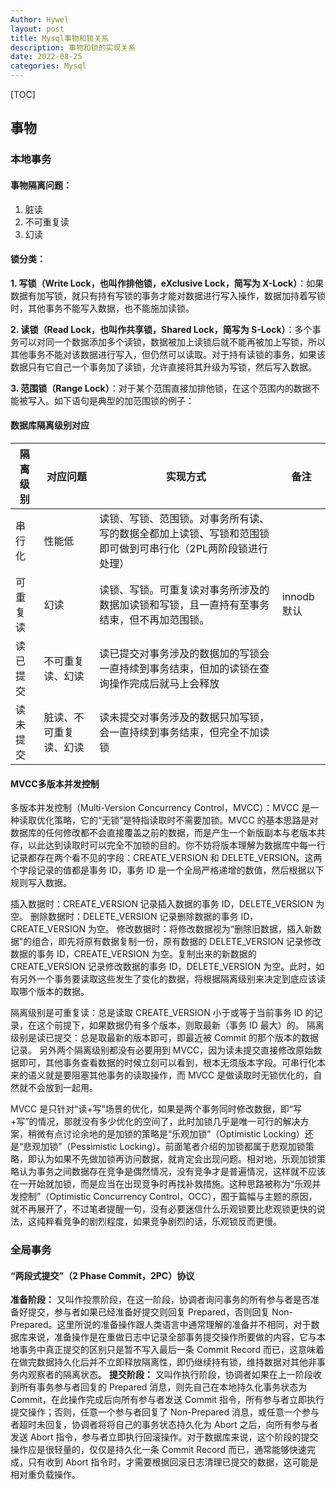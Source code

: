 ```yaml
---
Author: Hywel
layout: post
title: Mysql事物和锁关系
description: 事物和锁的实现关系
date: 2022-08-25
categories: Mysql
---
```


[TOC]

## 事物
### 本地事务	

#### 事物隔离问题：
1. 脏读
2. 不可重复读
3. 幻读

#### 锁分类：
**1. 写锁（Write Lock，也叫作排他锁，eXclusive Lock，简写为 X-Lock）**：如果数据有加写锁，就只有持有写锁的事务才能对数据进行写入操作，数据加持着写锁时，其他事务不能写入数据，也不能施加读锁。

**2. 读锁（Read Lock，也叫作共享锁，Shared Lock，简写为 S-Lock）**：多个事务可以对同一个数据添加多个读锁，数据被加上读锁后就不能再被加上写锁，所以其他事务不能对该数据进行写入，但仍然可以读取。对于持有读锁的事务，如果该数据只有它自己一个事务加了读锁，允许直接将其升级为写锁，然后写入数据。

**3. 范围锁（Range Lock）**：对于某个范围直接加排他锁，在这个范围内的数据不能被写入。如下语句是典型的加范围锁的例子：

#### 数据库隔离级别对应

| 隔离级别 | 对应问题               | 实现方式                                                     | 备注       |
| -------- | ---------------------- | ------------------------------------------------------------ | ---------- |
| 串行化   | 性能低                 | 读锁、写锁、范围锁。对事务所有读、写的数据全都加上读锁、写锁和范围锁即可做到可串行化（2PL两阶段锁进行处理） |            |
| 可重复读 | 幻读                   | 读锁、写锁。可重复读对事务所涉及的数据加读锁和写锁，且一直持有至事务结束，但不再加范围锁。 | innodb默认 |
| 读已提交 | 不可重复读、幻读       | 读已提交对事务涉及的数据加的写锁会一直持续到事务结束，但加的读锁在查询操作完成后就马上会释放 |            |
| 读未提交 | 脏读、不可重复读、幻读 | 读未提交对事务涉及的数据只加写锁，会一直持续到事务结束，但完全不加读锁 |            |

#### MVCC多版本并发控制
多版本并发控制（Multi-Version Concurrency Control，MVCC）：MVCC 是一种读取优化策略，它的“无锁”是特指读取时不需要加锁。MVCC 的基本思路是对数据库的任何修改都不会直接覆盖之前的数据，而是产生一个新版副本与老版本共存，以此达到读取时可以完全不加锁的目的。你不妨将版本理解为数据库中每一行记录都存在两个看不见的字段：CREATE_VERSION 和 DELETE_VERSION。这两个字段记录的值都是事务 ID，事务 ID 是一个全局严格递增的数值，然后根据以下规则写入数据。

插入数据时：CREATE_VERSION 记录插入数据的事务 ID，DELETE_VERSION 为空。
删除数据时：DELETE_VERSION 记录删除数据的事务 ID，CREATE_VERSION 为空。
修改数据时：将修改数据视为“删除旧数据，插入新数据”的组合，即先将原有数据复制一份，原有数据的 DELETE_VERSION 记录修改数据的事务 ID，CREATE_VERSION 为空。复制出来的新数据的 CREATE_VERSION 记录修改数据的事务 ID，DELETE_VERSION 为空。此时，如有另外一个事务要读取这些发生了变化的数据，将根据隔离级别来决定到底应该读取哪个版本的数据。

隔离级别是可重复读：总是读取 CREATE_VERSION 小于或等于当前事务 ID 的记录，在这个前提下，如果数据仍有多个版本，则取最新（事务 ID 最大）的。
隔离级别是读已提交：总是取最新的版本即可，即最近被 Commit 的那个版本的数据记录。
另外两个隔离级别都没有必要用到 MVCC，因为读未提交直接修改原始数据即可，其他事务查看数据的时候立刻可以看到，根本无须版本字段。可串行化本来的语义就是要阻塞其他事务的读取操作，而 MVCC 是做读取时无锁优化的，自然就不会放到一起用。

MVCC 是只针对“读+写”场景的优化，如果是两个事务同时修改数据，即“写+写”的情况，那就没有多少优化的空间了，此时加锁几乎是唯一可行的解决方案，稍微有点讨论余地的是加锁的策略是“乐观加锁”（Optimistic Locking）还是“悲观加锁”（Pessimistic Locking）。前面笔者介绍的加锁都属于悲观加锁策略，即认为如果不先做加锁再访问数据，就肯定会出现问题。相对地，乐观加锁策略认为事务之间数据存在竞争是偶然情况，没有竞争才是普遍情况，这样就不应该在一开始就加锁，而是应当在出现竞争时再找补救措施。这种思路被称为“乐观并发控制”（Optimistic Concurrency Control，OCC），囿于篇幅与主题的原因，就不再展开了，不过笔者提醒一句，没有必要迷信什么乐观锁要比悲观锁更快的说法，这纯粹看竞争的剧烈程度，如果竞争剧烈的话，乐观锁反而更慢。

### 全局事务
#### “两段式提交”（2 Phase Commit，2PC）协议
**准备阶段：** 又叫作投票阶段，在这一阶段，协调者询问事务的所有参与者是否准备好提交，参与者如果已经准备好提交则回复 Prepared，否则回复 Non-Prepared。这里所说的准备操作跟人类语言中通常理解的准备并不相同，对于数据库来说，准备操作是在重做日志中记录全部事务提交操作所要做的内容，它与本地事务中真正提交的区别只是暂不写入最后一条 Commit Record 而已，这意味着在做完数据持久化后并不立即释放隔离性，即仍继续持有锁，维持数据对其他非事务内观察者的隔离状态。
**提交阶段：** 又叫作执行阶段，协调者如果在上一阶段收到所有事务参与者回复的 Prepared 消息，则先自己在本地持久化事务状态为 Commit，在此操作完成后向所有参与者发送 Commit 指令，所有参与者立即执行提交操作；否则，任意一个参与者回复了 Non-Prepared 消息，或任意一个参与者超时未回复，协调者将将自己的事务状态持久化为 Abort 之后，向所有参与者发送 Abort 指令，参与者立即执行回滚操作。对于数据库来说，这个阶段的提交操作应是很轻量的，仅仅是持久化一条 Commit Record 而已，通常能够快速完成，只有收到 Abort 指令时，才需要根据回滚日志清理已提交的数据，这可能是相对重负载操作。

